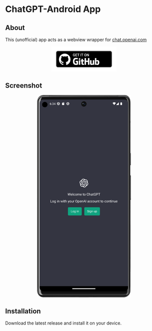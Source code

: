 # ChatGPT-Android App

## About

This (unofficial) app acts as a webview wrapper for [chat.openai.com](https://chat.openai.com)


<div align="center">
<a href='https://github.com/matthaigh27/ChatGPT-android-app/releases/latest'><img alt='Get it on Github' src='./docs/assets/badge_github.png' height='80px'/></a>
</div>

## Screenshot

<div align="center">
<img src="./docs/assets/Screenshot_Pixel6pro.png" width="300"  />
</div>

## Installation

Download the latest release and install it on your device.
